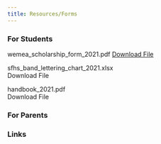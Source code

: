 ```yaml
---
title: Resources/Forms
---
```

### For Students

wemea_scholarship_form_2021.pdf
[Download File](static/img/wemea_scholarship_form_2021.pdf)

sfhs_band_lettering_chart_2021.xlsx\
Download File

handbook_2021.pdf\
Download File

### For Parents

### Links
